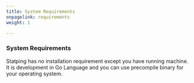 ```yaml
---
title: System Requirements
onpagelink: requirements
weight: 1

---
```


### **System Requirements**

Statping has no installation requirement except you have running machine. It is development in Go Language and you can use precompile binary for your operating system.
